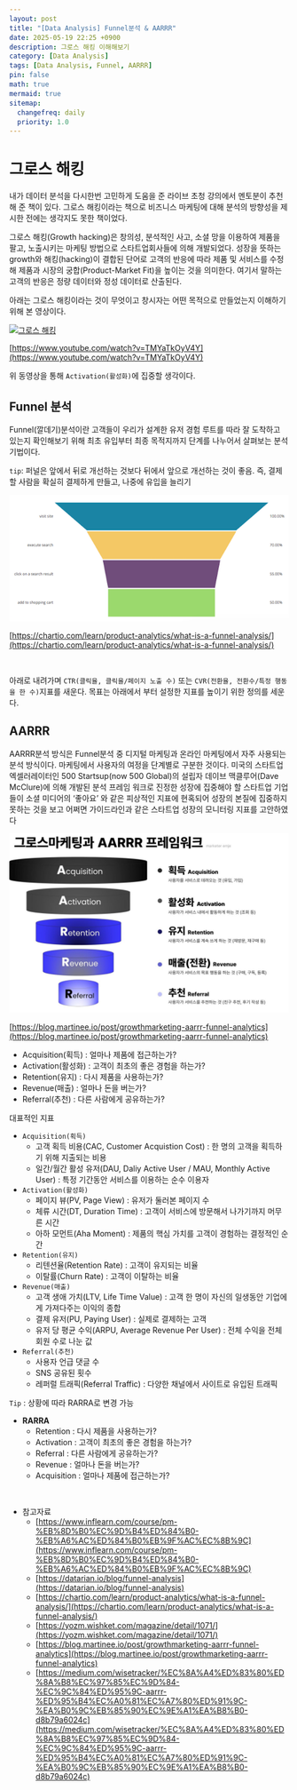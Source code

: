```yaml
---
layout: post
title: "[Data Analysis] Funnel분석 & AARRR"
date: 2025-05-19 22:25 +0900
description: 그로스 해킹 이해해보기
category: [Data Analysis]
tags: [Data Analysis, Funnel, AARRR]
pin: false
math: true
mermaid: true
sitemap:
  changefreq: daily
  priority: 1.0
---
```


# 그로스 해킹

내가 데이터 분석을 다시한번 고민하게 도움을 준 라이브 초청 강의에서 멘토분이 추천해 준 책이 있다. 그로스 해킹이라는 책으로 비즈니스 마케팅에 대해 분석의 방향성을 제시한 전에는 생각지도 못한 책이었다.

그로스 해킹(Growth hacking)은 창의성, 분석적인 사고, 소셜 망을 이용하여 제품을 팔고, 노출시키는 마케팅 방법으로 스타트업회사들에 의해 개발되었다. 성장을 뜻하는 growth와 해킹(hacking)이 결합된 단어로 고객의 반응에 따라 제품 및 서비스를 수정해 제품과 시장의 궁합(Product-Market Fit)을 높이는 것을 의미한다. 여기서 말하는 고객의 반응은 정량 데이터와 정성 데이터로 산출된다.

아래는 그로스 해킹이라는 것이 무엇이고 창시자는 어떤 목적으로 만들었는지 이해하기 위해 본 영상이다.


[![그로스 해킹](http://img.youtube.com/vi/TMYaTkOyV4Y/0.jpg)](https://youtu.be/TMYaTkOyV4Y)

[https://www.youtube.com/watch?v=TMYaTkOyV4Y](https://www.youtube.com/watch?v=TMYaTkOyV4Y)

위 동영상을 통해 ``Activation(활성화)``에 집중할 생각이다.


## Funnel 분석

Funnel(깔데기)분석이란 고객들이 우리가 설계한 유저 경험 루트를 따라 잘 도착하고 있는지 확인해보기 위해 최초 유입부터 최종 목적지까지 단계를 나누어서 살펴보는 분석 기법이다. 

``tip``: 퍼널은 앞에서 뒤로 개선하는 것보다 뒤에서 앞으로 개선하는 것이 좋음. 즉, 결제할 사람을 확실히 결제하게 만들고, 나중에 유입을 늘리기

![Funnel](/assets/img/data_analysis/aarrr/funnel-analysis-sub-funnel.png)

[https://chartio.com/learn/product-analytics/what-is-a-funnel-analysis/](https://chartio.com/learn/product-analytics/what-is-a-funnel-analysis/)

&nbsp;

아래로 내려가며 ``CTR(클릭율, 클릭율/페이지 노출 수)`` 또는 ``CVR(전환율, 전환수/특정 행동을 한 수)``지표를 새운다. 목표는 아래에서 부터 설정한 지표를 높이기 위한 정의를 세운다.

## AARRR

AARRR분석 방식은 Funnel분석 중 디지털 마케팅과 온라인 마케팅에서 자주 사용되는 분석 방식이다. 마케팅에서 사용자의 여정을 단계별로 구분한 것이다. 미국의 스타트업 엑셀러레이터인 500 Startsup(now 500 Global)의 설립자 데이브 맥클루어(Dave McClure)에 의해 개발된 분석 프레임 워크로 진정한 성장에 집중해야 할 스타트업 기업들이 소셜 미디어의 ‘좋아요’ 와 같은 피상적인 지표에 현혹되어 성장의 본질에 집중하지 못하는 것을 보고 어쩌면 가이드라인과 같은 스타트업 성장의 모니터링 지표를 고안하였다

![AARRR](/assets/img/data_analysis/aarrr/aarrr.png)

[https://blog.martinee.io/post/growthmarketing-aarrr-funnel-analytics](https://blog.martinee.io/post/growthmarketing-aarrr-funnel-analytics)

- Acquisition(획득) : 얼마나 제품에 접근하는가?
- Activation(활성화) : 고객이 최초의 좋은 경험을 하는가?
- Retention(유지) : 다시 제품을 사용하는가?
- Revenue(매출) : 얼마나 돈을 버는가?
- Referral(추천) : 다른 사람에게 공유하는가?


대표적인 지표

- ``Acquisition(획득)``
  - 고객 획득 비용(CAC, Customer Acquistion Cost) : 한 명의 고객을 획득하기 위해 지출되는 비용
  - 일간/월간 활성 유저(DAU, Daliy Active User / MAU, Monthly Active User) : 특정 기간동안 서비스를 이용하는 순수 이용자
- ``Activation(활성화)``
  - 페이지 뷰(PV, Page View) : 유저가 둘러본 페이지 수
  - 체류 시간(DT, Duration Time) : 고객이 서비스에 방문해서 나가기까지 머무른 시간
  - 아하 모먼트(Aha Moment) : 제품의 핵심 가치를 고객이 경험하는 결정적인 순간
- ``Retention(유지)``
  - 리텐션율(Retention Rate) : 고객이 유지되는 비율
  - 이탈률(Churn Rate) : 고객이 이탈하는 비율
- ``Revenue(매출)``
  - 고객 생애 가치(LTV, Life Time Value) : 고객 한 명이 자신의 일생동안 기업에게 가져다주는 이익의 종합
  - 결제 유저(PU, Paying User) : 실제로 결제하는 고객
  - 유저 당 평균 수익(ARPU, Average Revenue Per User) : 전체 수익을 전체 회원 수로 나눈 값
- ``Referral(추천)``
  - 사용자 언급 댓글 수
  - SNS 공유된 횟수
  - 레퍼럴 트래픽(Referral Traffic) : 다양한 채널에서 사이트로 유입된 트래픽

``Tip`` : 상황에 따라 RARRA로 변경 가능

- **RARRA**
  - Retention : 다시 제품을 사용하는가?
  - Activation : 고객이 최초의 좋은 경험을 하는가?
  - Referral : 다른 사람에게 공유하는가?
  - Revenue : 얼마나 돈을 버는가?
  - Acquisition : 얼마나 제품에 접근하는가?

&nbsp;
- 참고자료
  - [https://www.inflearn.com/course/pm-%EB%8D%B0%EC%9D%B4%ED%84%B0-%EB%A6%AC%ED%84%B0%EB%9F%AC%EC%8B%9C](https://www.inflearn.com/course/pm-%EB%8D%B0%EC%9D%B4%ED%84%B0-%EB%A6%AC%ED%84%B0%EB%9F%AC%EC%8B%9C)
  - [https://datarian.io/blog/funnel-analysis](https://datarian.io/blog/funnel-analysis)
  - [https://chartio.com/learn/product-analytics/what-is-a-funnel-analysis/](https://chartio.com/learn/product-analytics/what-is-a-funnel-analysis/)
  - [https://yozm.wishket.com/magazine/detail/1071/](https://yozm.wishket.com/magazine/detail/1071/)
  - [https://blog.martinee.io/post/growthmarketing-aarrr-funnel-analytics](https://blog.martinee.io/post/growthmarketing-aarrr-funnel-analytics)
  - [https://medium.com/wisetracker/%EC%8A%A4%ED%83%80%ED%8A%B8%EC%97%85%EC%9D%84-%EC%9C%84%ED%95%9C-aarrr-%ED%95%B4%EC%A0%81%EC%A7%80%ED%91%9C-%EA%B0%9C%EB%85%90%EC%9E%A1%EA%B8%B0-d8b79a6024c](https://medium.com/wisetracker/%EC%8A%A4%ED%83%80%ED%8A%B8%EC%97%85%EC%9D%84-%EC%9C%84%ED%95%9C-aarrr-%ED%95%B4%EC%A0%81%EC%A7%80%ED%91%9C-%EA%B0%9C%EB%85%90%EC%9E%A1%EA%B8%B0-d8b79a6024c)
